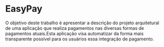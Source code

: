 # EasyPay
O objetivo deste trabalho é apresentar a descrição do projeto arquitetural de uma aplicação que realiza pagamentos nas diversas formas de pagamentos atuais.Esta aplicação visa automatizar da forma mais transparente possível para os usuários essa integração de pagamento.
